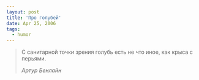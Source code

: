 ```yaml
---
layout: post
title: 'Про голубей'
date: Apr 25, 2006
tags:
  - humor
---
```


> С санитарной точки зрения голубь есть не что иное, как крыса с перьями.
> 
> <cite>Артур Бенлайн</cite>